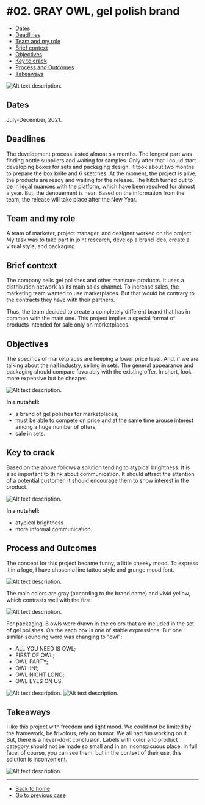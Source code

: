 # #02. GRAY OWL, gel polish brand

- [Dates](#dates)
- [Deadlines](#deadlines)
- [Team and my role](#team-and-my-role)
- [Brief context](#brief-context)
- [Objectives](#objectives)
- [Key to crack](#key-to-crack)
- [Process and Outcomes](#process-and-outcomes)
- [Takeaways](#takeaways)

![Alt text description.](images/gray-owl/gray-owl-opening.png)


## Dates
July-December, 2021.

## Deadlines
The development process lasted almost six months. The longest part was finding bottle suppliers and waiting for samples. Only after that I could start developing boxes for sets and packaging design.
It took about two months to prepare the box knife and 6 sketches.
At the moment, the project is alive, the products are ready and waiting for the release. The hitch turned out to be in legal nuances with the platform, which have been resolved for almost a year.
But, the denouement is near. Based on the information from the team, the release will take place after the New Year.

## Team and my role
A team of marketer, project manager, and designer worked on the project. 
My task was to take part in joint research, develop a brand idea, create a visual style, and packaging.

## Brief context
The company sells gel polishes and other manicure products. It uses a distribution network as its main sales channel. To increase sales, the marketing team wanted to use marketplaces. But that would be contrary to the contracts they have with their partners.

Thus, the team decided to create a completely different brand that has in common with the main one. This project implies a special format of products intended for sale only on marketplaces.

## Objectives
The specifics of marketplaces are keeping a lower price level. And, if we are talking about the nail industry, selling in sets.
The general appearance and packaging should compare favorably with the existing offer. In short, look more expensive but be cheaper.

![Alt text description.](images/gray-owl/gray-owl-competition.png)

**In a nutshell:**
- a brand of gel polishes for marketplaces,
- must be able to compete on price and at the same time arouse interest among a huge number of offers,
- sale in sets.

## Key to crack
Based on the above follows a solution tending to atypical brightness.
It is also important to think about communication. It should attract the attention of a potential customer. It should encourage them to show interest in the product.

![Alt text description.](images/gray-owl/gray-owl-moodboard.png)

**In a nutshell:**
- atypical brightness
-  more informal communication.

## Process and Outcomes

The concept for this project became funny, a little cheeky mood. To express it in a logo, I have chosen a line tattoo style and grunge mood font.

![Alt text description.](images/gray-owl/gray-owl-concept.png)

The main colors are gray (according to the brand name) and vivid yellow, which contrasts well with the first.

![Alt text description.](images/gray-owl/gray-owl-colors.png)

For packaging, 6 owls were drawn in the colors that are included in the set of gel polishes. On the each box is one of stable expressions. But one similar-sounding word was changing to "owl":

- ALL YOU NEED IS OWL;
- FIRST OF OWL;
- OWL PARTY;
- OWL-IN!;
- OWL NIGHT LONG;
- OWL EYES ON US.

![Alt text description.](images/gray-owl/gray-owl-mockup1.png)
![Alt text description.](images/gray-owl/gray-owl-mockup2.png)


## Takeaways
I like this project with freedom and light mood. We could not be limited by the framework, be frivolous, rely on humor. We all had fun working on it.
But, there is a never-do-it conclusion. Labels with color and product category should not be made so small and in an inconspicuous place. In full face, of course, you can see them, but in the context of their use, this solution is inconvenient.

![Alt text description.](images/gray-owl/gray-owl-photos.png)

___
- [Back to home](index.md)
- [Go to previous case](case-study-01.md)
